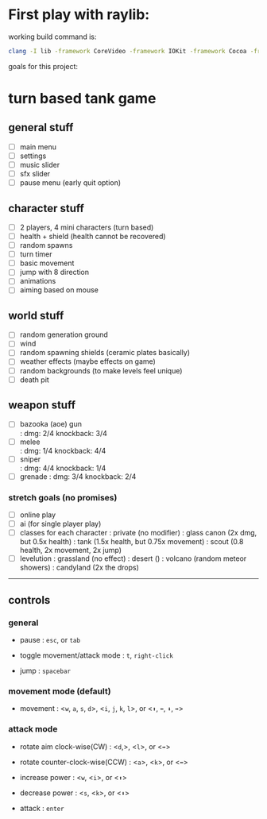 # First play with raylib:

working build command is:

```bash
clang -I lib -framework CoreVideo -framework IOKit -framework Cocoa -framework GLUT -framework OpenGL ./lib/libraylib.a ./src/main.cpp -o CLICKTHISDUMMY
```

goals for this project:

# turn based tank game

## general stuff

- [ ] main menu
- [ ] settings
- [ ] music slider
- [ ] sfx slider
- [ ] pause menu (early quit option)

## character stuff

- [ ] 2 players, 4 mini characters (turn based)
- [ ] health + shield (health cannot be recovered)
- [ ] random spawns
- [ ] turn timer
- [ ] basic movement
- [ ] jump with 8 direction
- [ ] animations
- [ ] aiming based on mouse

## world stuff

- [ ] random generation ground
- [ ] wind
- [ ] random spawning shields (ceramic plates basically)
- [ ] weather effects (maybe effects on game)
- [ ] random backgrounds (to make levels feel unique)
- [ ] death pit

## weapon stuff

- [ ] bazooka (aoe) gun  
       : dmg: 2/4 knockback: 3/4
- [ ] melee  
       : dmg: 1/4 knockback: 4/4
- [ ] sniper  
       : dmg: 4/4 knockback: 1/4
- [ ] grenade
      : dmg: 3/4 knockback: 2/4

### stretch goals (no promises)

- [ ] online play
- [ ] ai (for single player play)
- [ ] classes for each character
      : private (no modifier)
      : glass canon (2x dmg, but 0.5x health)
      : tank (1.5x health, but 0.75x movement)
      : scout (0.8 health, 2x movement, 2x jump)
- [ ] levelution
      : grassland (no effect)
      : desert ()
      : volcano (random meteor showers)
      : candyland (2x the drops)

---

## controls

### general

- pause
  : `esc`, or `tab`

- toggle movement/attack mode
  : `t`, `right-click`

- jump
  : `spacebar`

### movement mode (default)

- movement
  : <`w`, `a`, `s`, `d`>, <`i`, `j`, `k`, `l`>, or <`⬆️`, `⬅️`, `⬇️`, `➡️`>

### attack mode

- rotate aim clock-wise(CW)
  : <`d`,>, <`l`>, or <`➡️`>

- rotate counter-clock-wise(CCW)
  : <`a`>, <`k`>, or <`⬅️`>

- increase power
  : <`w`, <`i`>, or <`⬆️`>

- decrease power
  : <`s`, <`k`>, or <`⬇️`>

- attack
  : `enter`
